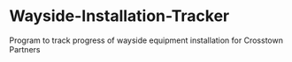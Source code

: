 # Wayside-Installation-Tracker
Program to track progress of wayside equipment installation for Crosstown Partners
